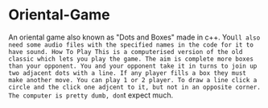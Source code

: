 # Oriental-Game
An oriental game also known as "Dots and Boxes"  made in c++. You`ll also need some audio files with the specified names in the code for it to have sound.
How To Play
This is a computerised version of the old classic which lets you play the game. The aim is complete more boxes than your opponent. You and your opponent take it in turns to join up two adjacent dots with a line. If any player fills a box they must make another move. You can play 1 or 2 player.
To draw a line click a circle and the click one adjcent to it, but not in an opposite corner.
The computer is pretty dumb, don`t expect much.
